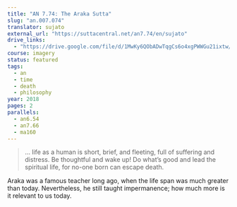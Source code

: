 ```yaml
---
title: "AN 7.74: The Araka Sutta"
slug: "an.007.074"
translator: sujato
external_url: "https://suttacentral.net/an7.74/en/sujato"
drive_links:
  - "https://drive.google.com/file/d/1MwKy6QObADwTqgCs6o4xgPWWGu21ixtw/view?usp=drivesdk"
course: imagery
status: featured
tags:
  - an
  - time
  - death
  - philosophy
year: 2018
pages: 2
parallels:
  - an6.54
  - an7.66
  - ma160
---
```


> … life as a human is short, brief, and fleeting, full of suffering and distress. Be thoughtful and wake up! Do what’s good and lead the spiritual life, for no-one born can escape death.

Araka was a famous teacher long ago, when the life span was much greater than today. Nevertheless, he still taught impermanence; how much more is it relevant to us today.

